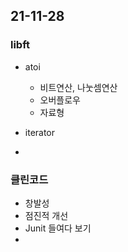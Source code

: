 ## 21-11-28
### libft
- atoi
	- 비트연산, 나눗셈연산
	- 오버플로우
	- 자료형

- iterator
- 

### 클린코드
- 창발성
- 점진적 개선
- Junit 들여다 보기
- 
